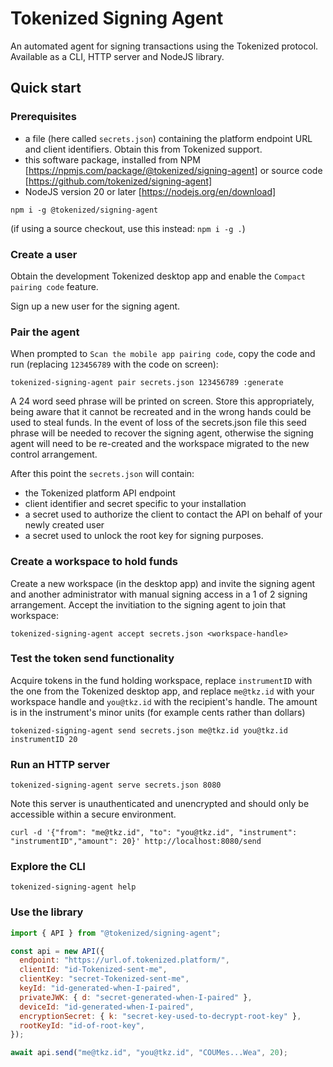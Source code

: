 # Tokenized Signing Agent

An automated agent for signing transactions using the Tokenized protocol. Available as a CLI, HTTP server and NodeJS library.

## Quick start

### Prerequisites

- a file (here called `secrets.json`) containing the platform endpoint URL and client identifiers. Obtain this from Tokenized support.
- this software package, installed from NPM [https://npmjs.com/package/@tokenized/signing-agent] or source code [https://github.com/tokenized/signing-agent]
- NodeJS version 20 or later [https://nodejs.org/en/download]

```
npm i -g @tokenized/signing-agent
```

(if using a source checkout, use this instead: `npm i -g .`)

### Create a user

Obtain the development Tokenized desktop app and enable the `Compact pairing code` feature.

Sign up a new user for the signing agent.

### Pair the agent

When prompted to `Scan the mobile app pairing code`, copy the code and run (replacing `123456789` with the code on screen):

```
tokenized-signing-agent pair secrets.json 123456789 :generate
```

A 24 word seed phrase will be printed on screen. Store this appropriately, being aware that it cannot be recreated and in the wrong hands could be used to steal funds. In the event of loss of the secrets.json file this seed phrase will be needed to recover the signing agent, otherwise the signing agent will need to be re-created and the workspace migrated to the new control arrangement.

After this point the `secrets.json` will contain:

- the Tokenized platform API endpoint
- client identifier and secret specific to your installation
- a secret used to authorize the client to contact the API on behalf of your newly created user
- a secret used to unlock the root key for signing purposes.

### Create a workspace to hold funds

Create a new workspace (in the desktop app) and invite the signing agent and another administrator with manual signing access in a 1 of 2 signing arrangement. Accept the invitiation to the signing agent to join that workspace:

```
tokenized-signing-agent accept secrets.json <workspace-handle>
```

### Test the token send functionality

Acquire tokens in the fund holding workspace, replace `instrumentID` with the one from the Tokenized desktop app, and replace `me@tkz.id` with your workspace handle and `you@tkz.id` with the recipient's handle. The amount is in the instrument's minor units (for example cents rather than dollars)

```
tokenized-signing-agent send secrets.json me@tkz.id you@tkz.id instrumentID 20
```

### Run an HTTP server

```
tokenized-signing-agent serve secrets.json 8080
```

Note this server is unauthenticated and unencrypted and should only be accessible within a secure environment.

```
curl -d '{"from": "me@tkz.id", "to": "you@tkz.id", "instrument": "instrumentID","amount": 20}' http://localhost:8080/send
```

### Explore the CLI

```
tokenized-signing-agent help
```

### Use the library

```js
import { API } from "@tokenized/signing-agent";

const api = new API({
  endpoint: "https://url.of.tokenized.platform/",
  clientId: "id-Tokenized-sent-me",
  clientKey: "secret-Tokenized-sent-me",
  keyId: "id-generated-when-I-paired",
  privateJWK: { d: "secret-generated-when-I-paired" },
  deviceId: "id-generated-when-I-paired",
  encryptionSecret: { k: "secret-key-used-to-decrypt-root-key" },
  rootKeyId: "id-of-root-key",
});

await api.send("me@tkz.id", "you@tkz.id", "COUMes...Wea", 20);
```
